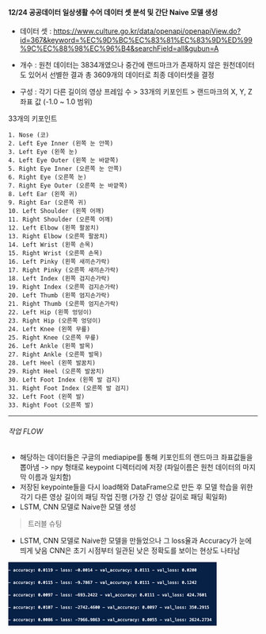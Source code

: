 #### 12/24 공공데이터 일상생활 수어 데이터 셋 분석 및 간단 Naive 모델 생성

- 데이터 셋 : https://www.culture.go.kr/data/openapi/openapiView.do?id=367&keyword=%EC%9D%BC%EC%83%81%EC%83%9D%ED%99%9C%EC%88%98%EC%96%B4&searchField=all&gubun=A

- 개수 : 원천 데이터는 3834개였으나 중간에 랜드마크가 존재하지 않은 원천데이터도 있어서 선별한 결과 총 3609개의 데이터로 최종 데이터셋을 결정
- 구성 : 각기 다른 길이의 영상 프레임 수 > 33개의 키포인트 > 랜드마크의 X, Y, Z 좌표 값 (-1.0 ~ 1.0 범위)

33개의 키포인트

```
1. Nose (코)
2. Left Eye Inner (왼쪽 눈 안쪽)
3. Left Eye (왼쪽 눈)
4. Left Eye Outer (왼쪽 눈 바깥쪽)
5. Right Eye Inner (오른쪽 눈 안쪽)
6. Right Eye (오른쪽 눈)
7. Right Eye Outer (오른쪽 눈 바깥쪽)
8. Left Ear (왼쪽 귀)
9. Right Ear (오른쪽 귀)
10. Left Shoulder (왼쪽 어깨)
11. Right Shoulder (오른쪽 어깨)
12. Left Elbow (왼쪽 팔꿈치)
13. Right Elbow (오른쪽 팔꿈치)
14. Left Wrist (왼쪽 손목)
15. Right Wrist (오른쪽 손목)
16. Left Pinky (왼쪽 새끼손가락)
17. Right Pinky (오른쪽 새끼손가락)
18. Left Index (왼쪽 검지손가락)
19. Right Index (오른쪽 검지손가락)
20. Left Thumb (왼쪽 엄지손가락)
21. Right Thumb (오른쪽 엄지손가락)
22. Left Hip (왼쪽 엉덩이)
23. Right Hip (오른쪽 엉덩이)
24. Left Knee (왼쪽 무릎)
25. Right Knee (오른쪽 무릎)
26. Left Ankle (왼쪽 발목)
27. Right Ankle (오른쪽 발목)
28. Left Heel (왼쪽 발꿈치)
29. Right Heel (오른쪽 발꿈치)
30. Left Foot Index (왼쪽 발 검지)
31. Right Foot Index (오른쪽 발 검지)
32. Left Foot (왼쪽 발)
33. Right Foot (오른쪽 발)
```

---
###### 작업 FLOW
- 해당하는 데이터들은 구글의 mediapipe를 통해 키포인트의 랜드마크 좌표값들을 뽑아냄 -> npy 형태로 keypoint 디렉터리에 저장 (파일이름은 원천 데이터의 마지막 이름과 일치함)
- 저장된 keypointe들을 다시 load해와 DataFrame으로 만든 후 모델 학습을 위한 각기 다른 영상 길이의 패딩 작업 진행 (가장 긴 영상 길이로 패딩 획일화)
- LSTM, CNN 모델로 Naive한 모델 생성


> 트러블 슈팅
- LSTM, CNN 모델로 Naive한 모델을 만들었으나 그 loss율과 Accuracy가 눈에 띄게 낮음 CNN은 초기 시점부터 일관된 낮은 정확도를 보이는 현상도 나타남

![12_24_naive.png](12_24_naive.png)
